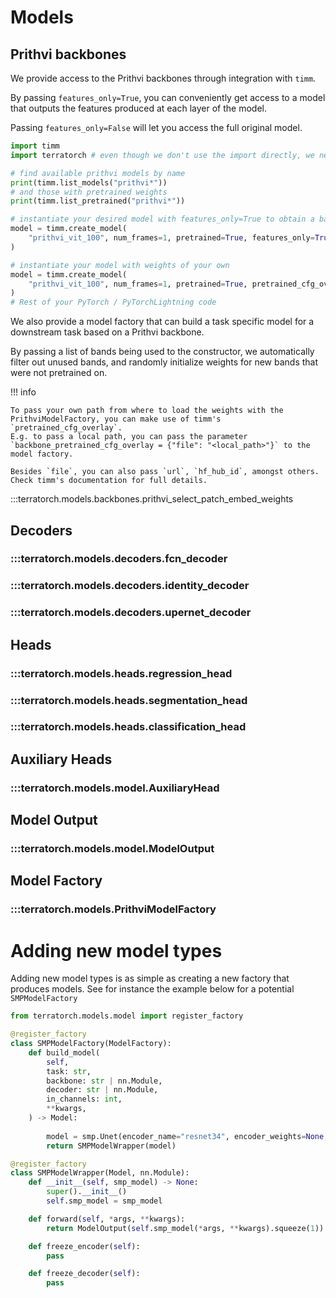 # Models

## Prithvi backbones

We provide access to the Prithvi backbones through integration with `timm`.

By passing `features_only=True`, you can conveniently get access to a model that outputs the features produced at each layer of the model.

Passing `features_only=False` will let you access the full original model.

```python title="Instantiating a prithvi backbone from timm"
import timm
import terratorch # even though we don't use the import directly, we need it so that the models are available in the timm registry

# find available prithvi models by name
print(timm.list_models("prithvi*"))
# and those with pretrained weights
print(timm.list_pretrained("prithvi*"))

# instantiate your desired model with features_only=True to obtain a backbone
model = timm.create_model(
    "prithvi_vit_100", num_frames=1, pretrained=True, features_only=True
)

# instantiate your model with weights of your own
model = timm.create_model(
    "prithvi_vit_100", num_frames=1, pretrained=True, pretrained_cfg_overlay={"file": "<path to weights>"}, features_only=True
)
# Rest of your PyTorch / PyTorchLightning code

```

We also provide a model factory that can build a task specific model for a downstream task based on a Prithvi backbone.

By passing a list of bands being used to the constructor, we automatically filter out unused bands, and randomly initialize weights for new bands that were not pretrained on.

!!! info

    To pass your own path from where to load the weights with the PrithviModelFactory, you can make use of timm's `pretrained_cfg_overlay`.
    E.g. to pass a local path, you can pass the parameter `backbone_pretrained_cfg_overlay = {"file": "<local_path>"}` to the model factory.
    
    Besides `file`, you can also pass `url`, `hf_hub_id`, amongst others. Check timm's documentation for full details.

:::terratorch.models.backbones.prithvi_select_patch_embed_weights

## Decoders
### :::terratorch.models.decoders.fcn_decoder
### :::terratorch.models.decoders.identity_decoder
### :::terratorch.models.decoders.upernet_decoder

## Heads
### :::terratorch.models.heads.regression_head
### :::terratorch.models.heads.segmentation_head
### :::terratorch.models.heads.classification_head

## Auxiliary Heads
### :::terratorch.models.model.AuxiliaryHead

## Model Output
### :::terratorch.models.model.ModelOutput

## Model Factory
### :::terratorch.models.PrithviModelFactory

# Adding new model types
Adding new model types is as simple as creating a new factory that produces models. See for instance the example below for a potential `SMPModelFactory`
```python
from terratorch.models.model import register_factory

@register_factory
class SMPModelFactory(ModelFactory):
    def build_model(
        self,
        task: str,
        backbone: str | nn.Module,
        decoder: str | nn.Module,
        in_channels: int,
        **kwargs,
    ) -> Model:
       
        model = smp.Unet(encoder_name="resnet34", encoder_weights=None, in_channels=in_channels, classes=1)
        return SMPModelWrapper(model)

@register_factory
class SMPModelWrapper(Model, nn.Module):
    def __init__(self, smp_model) -> None:
        super().__init__()
        self.smp_model = smp_model

    def forward(self, *args, **kwargs):
        return ModelOutput(self.smp_model(*args, **kwargs).squeeze(1))

    def freeze_encoder(self):
        pass

    def freeze_decoder(self):
        pass
```